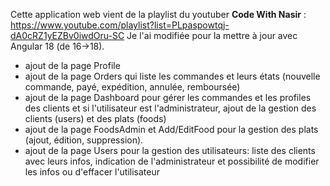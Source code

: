 Cette application web vient de la playlist du youtuber **Code With Nasir** : https://www.youtube.com/playlist?list=PLpaspowtqj-dA0cRZ1yEZBv0iwdOru-SC
Je l'ai modifiée pour la mettre à jour avec Angular 18 (de 16->18).

- ajout de la page Profile
- ajout de la page Orders qui liste les commandes et leurs états (nouvelle commande, payé, expédition, annulée, remboursée)
- ajout de la page Dashboard pour gérer les commandes et les profiles des clients et si l'utilisateur est l'administrateur, ajout de la gestion des clients (users) et des plats (foods)
- ajout de la page FoodsAdmin et Add/EditFood pour la gestion des plats (ajout, édition, suppression).
- ajout de la page Users pour la gestion des utilisateurs: liste des clients avec leurs infos, indication de l'administrateur et possibilité de modifier les infos ou d'effacer l'utilisateur
